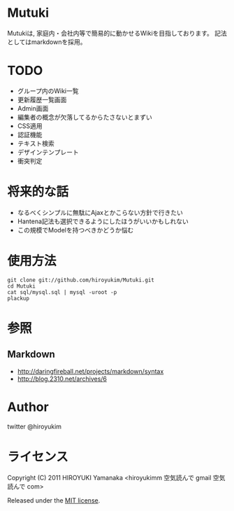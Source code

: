 # Mutuki 

Mutukiは, 家庭内・会社内等で簡易的に動かせるWikiを目指しております。
記法としてはmarkdownを採用。

# TODO 

+ グループ内のWiki一覧
+ 更新履歴一覧画面
+ Admin画面
+ 編集者の概念が欠落してるからたさないとまずい
+ CSS適用
+ 認証機能
+ テキスト検索
+ デザインテンプレート
+ 衝突判定

# 将来的な話 

+ なるべくシンプルに無駄にAjaxとかこらない方針で行きたい
+ Hantena記法も選択できるようにしたほうがいいかもしれない
+ この規模でModelを持つべきかどうか悩む

# 使用方法 

    git clone git://github.com/hiroyukim/Mutuki.git
    cd Mutuki
    cat sql/mysql.sql | mysql -uroot -p
    plackup 

# 参照

## Markdown

+ http://daringfireball.net/projects/markdown/syntax
+ http://blog.2310.net/archives/6

# Author

twitter @hiroyukim

# ライセンス

Copyright (C) 2011 HIROYUKI Yamanaka <hiroyukimm 空気読んで gmail 空気読んで com>

Released under the [MIT license](http://creativecommons.org/licenses/MIT/).
